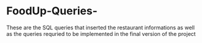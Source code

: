 # FoodUp-Queries-
These are the SQL queries that inserted the restaurant informations as well as the queries requried to be implemented in the final version of the project
